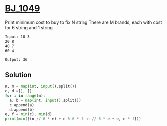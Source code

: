 # [BJ_1049](https://acmicpc.net/problem/1049)

Print minimum cost to buy to fix N string
There are M brands, each with cost for 6 string and 1 string

```txt
Input: 10 3
20 8
40 7
60 4

Output: 36
```

## Solution

```py
n, m = map(int, input().split())
c, d =[], []
for i in range(m):
  a, b = map(int, input().split())
  c.append(a)
  d.append(b)
e, f = min(c), min(d)
print(min([(n // 6 * e) + n % 6 * f, n // 6 * e + e, n * f]))
```
